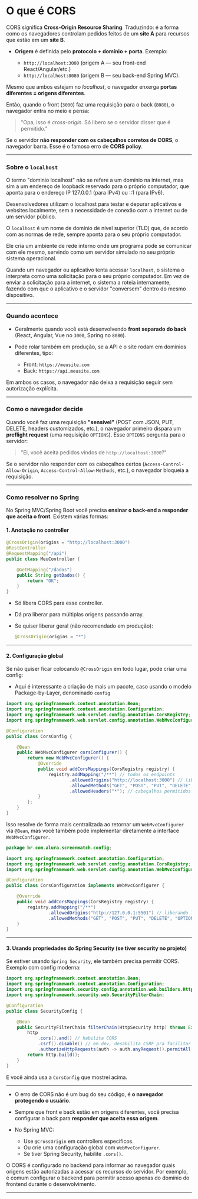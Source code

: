 # O que é CORS

CORS significa **Cross-Origin Resource Sharing**.
Traduzindo: é a forma como os navegadores controlam pedidos feitos de um **site A** para recursos que estão em um **site B**.

* **Origem** é definida pelo **protocolo + domínio + porta**.
  Exemplo:

  * `http://localhost:3000` (origem A — seu front-end React/Angular/etc.)
  * `http://localhost:8080` (origem B — seu back-end Spring MVC).

Mesmo que ambos estejam no *localhost*, o navegador enxerga **portas diferentes = origens diferentes**.

Então, quando o front (`3000`) faz uma requisição para o back (`8080`), o navegador entra no meio e pensa:

> "Opa, isso é *cross-origin*. Só libero se o servidor disser que é permitido."

Se o servidor **não responder com os cabeçalhos corretos de CORS**, o navegador barra. Esse é o famoso erro de **CORS policy**.

---

### Sobre o `localhost`

O termo "dominio localhost" não se refere a um domínio na internet, mas sim a um endereço de loopback reservado para o próprio computador, que aponta para o endereço IP 127.0.0.1 (para IPv4) ou ::1 (para IPv6).

Desenvolvedores utilizam o localhost para testar e depurar aplicativos e websites localmente, sem a necessidade de conexão com a internet ou de um servidor público. 

O `localhost` é um nome de domínio de nível superior (TLD) que, de acordo com as normas de rede, sempre aponta para o seu próprio computador. 

Ele cria um ambiente de rede interno onde um programa pode se comunicar com ele mesmo, servindo como um servidor simulado no seu próprio sistema operacional. 

Quando um navegador ou aplicativo tenta acessar `localhost`, o sistema o interpreta como uma solicitação para o seu próprio computador. Em vez de enviar a solicitação para a internet, o sistema a roteia internamente, fazendo com que o aplicativo e o servidor "conversem" dentro do mesmo dispositivo. 

---

### Quando acontece

* Geralmente quando você está desenvolvendo **front separado do back** (React, Angular, Vue no `3000`, Spring no `8080`).
* Pode rolar também em produção, se a API e o site rodam em domínios diferentes, tipo:

  * Front: `https://meusite.com`
  * Back: `https://api.meusite.com`

Em ambos os casos, o navegador não deixa a requisição seguir sem autorização explícita.

---

### Como o navegador decide

Quando você faz uma requisição **"sensível"** (POST com JSON, PUT, DELETE, headers customizados, etc.), o navegador primeiro dispara um **preflight request** (uma requisição `OPTIONS`).
Esse `OPTIONS` pergunta para o servidor:

> "Ei, você aceita pedidos vindos de `http://localhost:3000`?"

Se o servidor não responder com os cabeçalhos certos (`Access-Control-Allow-Origin`, `Access-Control-Allow-Methods`, etc.), o navegador bloqueia a requisição.

---

### Como resolver no Spring

No Spring MVC/Spring Boot você precisa **ensinar o back-end a responder que aceita o front**. Existem várias formas:

#### 1. Anotação no controller

```java
@CrossOrigin(origins = "http://localhost:3000")
@RestController
@RequestMapping("/api")
public class MeuController {

    @GetMapping("/dados")
    public String getDados() {
        return "OK";
    }
}
```

* Só libera CORS para esse controller.
* Dá pra liberar para múltiplas origens passando array.
* Se quiser liberar geral (não recomendado em produção):

  ```java
  @CrossOrigin(origins = "*")
  ```

---

#### 2. Configuração global

Se não quiser ficar colocando `@CrossOrigin` em todo lugar, pode criar uma config:

* Aqui é interessante a criação de mais um pacote, caso usando o modelo Package-by-Layer, denominado `config`

```java
import org.springframework.context.annotation.Bean;
import org.springframework.context.annotation.Configuration;
import org.springframework.web.servlet.config.annotation.CorsRegistry;
import org.springframework.web.servlet.config.annotation.WebMvcConfigurer;

@Configuration
public class CorsConfig {

    @Bean
    public WebMvcConfigurer corsConfigurer() {
        return new WebMvcConfigurer() {
            @Override
            public void addCorsMappings(CorsRegistry registry) {
                registry.addMapping("/**") // todos os endpoints
                        .allowedOrigins("http://localhost:3000") // libera só o front local
                        .allowedMethods("GET", "POST", "PUT", "DELETE", "OPTIONS") // métodos permitidos
                        .allowedHeaders("*"); // cabeçalhos permitidos
            }
        };
    }
}
```

Isso resolve de forma mais centralizada ao retornar um `WebMvcConfigurer` via `@Bean`, mas você também pode implementar diretamente a interface `WebMvcConfigurer`.

```java
package br.com.alura.screenmatch.config;

import org.springframework.context.annotation.Configuration;
import org.springframework.web.servlet.config.annotation.CorsRegistry;
import org.springframework.web.servlet.config.annotation.WebMvcConfigurer;

@Configuration
public class CorsConfiguration implements WebMvcConfigurer {

    @Override
    public void addCorsMappings(CorsRegistry registry) {
        registry.addMapping("/**")
                .allowedOrigins("http://127.0.0.1:5501") // liberando live server
                .allowedMethods("GET", "POST", "PUT", "DELETE", "OPTIONS", "HEAD", "TRACE", "CONNECT");
    }
}
```

---

#### 3. Usando propriedades do Spring Security (se tiver security no projeto)

Se estiver usando `Spring Security`, ele também precisa permitir CORS.
Exemplo com config moderna:

```java
import org.springframework.context.annotation.Bean;
import org.springframework.context.annotation.Configuration;
import org.springframework.security.config.annotation.web.builders.HttpSecurity;
import org.springframework.security.web.SecurityFilterChain;

@Configuration
public class SecurityConfig {

    @Bean
    public SecurityFilterChain filterChain(HttpSecurity http) throws Exception {
        http
            .cors().and() // habilita CORS
            .csrf().disable() // em dev, desabilita CSRF pra facilitar
            .authorizeHttpRequests(auth -> auth.anyRequest().permitAll());
        return http.build();
    }
}
```

E você ainda usa a `CorsConfig` que mostrei acima.

---

* O erro de CORS não é um bug do seu código, é **o navegador protegendo o usuário**.
* Sempre que front e back estão em origens diferentes, você precisa configurar o back para **responder que aceita essa origem**.
* No Spring MVC:

  * Use `@CrossOrigin` em controllers específicos.
  * Ou crie uma configuração global com `WebMvcConfigurer`.
  * Se tiver Spring Security, habilite `.cors()`.

O CORS é configurado no backend para informar ao navegador quais origens estão autorizadas a acessar os recursos do servidor. Por exemplo, é comum configurar o backend para permitir acesso apenas do domínio do frontend durante o desenvolvimento.

---


